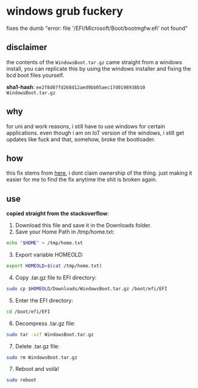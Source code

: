 # windows grub fuckery

fixes the dumb "error: file '/EFI/Microsoft/Boot/bootmgfw.efi' not found"

## disclaimer

the contents of the `WindowsBoot.tar.gz` came straight from a windows install, you can replicate this by using the windows installer and fixing the bcd boot files yourself.

**sha1-hash**: `ee2f8d07fd268d12aed9bb05aec17d0198938b10  WindowsBoot.tar.gz`

## why

for uni and work reasons, i still have to use windows for certain applications.
even though i am on IoT version of the windows, i still get updates like fuck and that,
somehow, broke the bootloader.

## how

this fix stems from [here](https://askubuntu.com/questions/1271907/dualboot-ubuntu-windows-error-file-efi-microsoft-boot-bootmgfw-efi-not-fou), i dont claim ownership of the thing.
just making it easier for me to find the fix anytime the shit is broken again.

## use

__copied straight from the stackoverflow__:


1. Download this file and save it in the Downloads folder.
2. Save your Home Path in /tmp/home.txt:
```bash
echo "$HOME" > /tmp/home.txt
```
3. Export variable HOMEOLD:
```bash
export HOMEOLD=$(cat /tmp/home.txt)
```
4. Copy .tar.gz file to EFI directory:
```bash
sudo cp $HOMEOLD/Downloads/WindowsBoot.tar.gz /boot/efi/EFI
```
5. Enter the EFI directory:
```bash
cd /boot/efi/EFI
```
6. Decompress .tar.gz file:
```bash
sudo tar -xzf WindowsBoot.tar.gz
```
7. Delete .tar.gz file:
```bash
sudo rm WindowsBoot.tar.gz
```
7. Reboot and voilà!
```bash
sudo reboot
```
